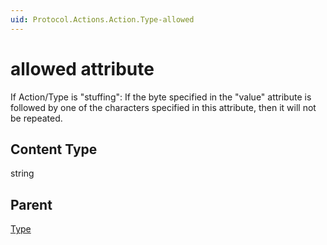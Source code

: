```yaml
---
uid: Protocol.Actions.Action.Type-allowed
---
```


# allowed attribute

If Action/Type is "stuffing": If the byte specified in the "value" attribute is followed by one of the characters specified in this attribute, then it will not be repeated.

## Content Type

string

## Parent

[Type](xref:Protocol.Actions.Action.Type)
